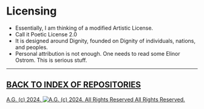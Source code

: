 Licensing
=========
* Essentially, I am thinking of a modified Artistic License.
* Call it Poetic License 2.0
* It is designed around Dignity, founded on Dignity of individuals, nations, and peoples.
* Personal attribution is not enough. One needs to read some Elinor Ostrom. This is serious stuff.

- - - - - - - - - -

## [BACK TO INDEX OF REPOSITORIES](https://github.com/antiface/Index)

[A.G. (c) 2024. ![A.G. (c) 2024. All Rights Reserved](https://historiotheque.files.wordpress.com/2016/11/ag_signature_official_2015_50px_cropped.jpg) All Rights Reserved.](http://alexgagnon.com)
